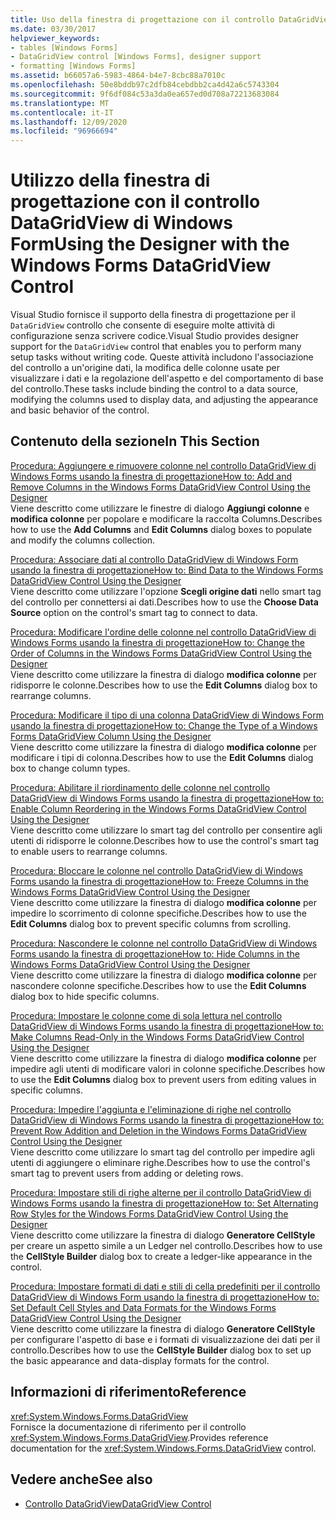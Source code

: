 ```yaml
---
title: Uso della finestra di progettazione con il controllo DataGridView
ms.date: 03/30/2017
helpviewer_keywords:
- tables [Windows Forms]
- DataGridView control [Windows Forms], designer support
- formatting [Windows Forms]
ms.assetid: b66057a6-5983-4864-b4e7-8cbc88a7010c
ms.openlocfilehash: 50e8bddb97c2dfb84cebdbb2ca4d42a6c5743304
ms.sourcegitcommit: 9f6df084c53a3da0ea657ed0d708a72213683084
ms.translationtype: MT
ms.contentlocale: it-IT
ms.lasthandoff: 12/09/2020
ms.locfileid: "96966694"
---
```

# <a name="using-the-designer-with-the-windows-forms-datagridview-control"></a><span data-ttu-id="737fb-102">Utilizzo della finestra di progettazione con il controllo DataGridView di Windows Form</span><span class="sxs-lookup"><span data-stu-id="737fb-102">Using the Designer with the Windows Forms DataGridView Control</span></span>
<span data-ttu-id="737fb-103">Visual Studio fornisce il supporto della finestra di progettazione per il `DataGridView` controllo che consente di eseguire molte attività di configurazione senza scrivere codice.</span><span class="sxs-lookup"><span data-stu-id="737fb-103">Visual Studio provides designer support for the `DataGridView` control that enables you to perform many setup tasks without writing code.</span></span> <span data-ttu-id="737fb-104">Queste attività includono l'associazione del controllo a un'origine dati, la modifica delle colonne usate per visualizzare i dati e la regolazione dell'aspetto e del comportamento di base del controllo.</span><span class="sxs-lookup"><span data-stu-id="737fb-104">These tasks include binding the control to a data source, modifying the columns used to display data, and adjusting the appearance and basic behavior of the control.</span></span>  
  
## <a name="in-this-section"></a><span data-ttu-id="737fb-105">Contenuto della sezione</span><span class="sxs-lookup"><span data-stu-id="737fb-105">In This Section</span></span>  
 [<span data-ttu-id="737fb-106">Procedura: Aggiungere e rimuovere colonne nel controllo DataGridView di Windows Forms usando la finestra di progettazione</span><span class="sxs-lookup"><span data-stu-id="737fb-106">How to: Add and Remove Columns in the Windows Forms DataGridView Control Using the Designer</span></span>](add-and-remove-columns-in-the-datagrid-using-the-designer.md)  
 <span data-ttu-id="737fb-107">Viene descritto come utilizzare le finestre di dialogo **Aggiungi colonne** e **modifica colonne** per popolare e modificare la raccolta Columns.</span><span class="sxs-lookup"><span data-stu-id="737fb-107">Describes how to use the **Add Columns** and **Edit Columns** dialog boxes to populate and modify the columns collection.</span></span>  
  
 [<span data-ttu-id="737fb-108">Procedura: Associare dati al controllo DataGridView di Windows Form usando la finestra di progettazione</span><span class="sxs-lookup"><span data-stu-id="737fb-108">How to: Bind Data to the Windows Forms DataGridView Control Using the Designer</span></span>](bind-data-to-the-datagrid-using-the-designer.md)  
 <span data-ttu-id="737fb-109">Viene descritto come utilizzare l'opzione **Scegli origine dati** nello smart tag del controllo per connettersi ai dati.</span><span class="sxs-lookup"><span data-stu-id="737fb-109">Describes how to use the **Choose Data Source** option on the control's smart tag to connect to data.</span></span>  
  
 [<span data-ttu-id="737fb-110">Procedura: Modificare l'ordine delle colonne nel controllo DataGridView di Windows Forms usando la finestra di progettazione</span><span class="sxs-lookup"><span data-stu-id="737fb-110">How to: Change the Order of Columns in the Windows Forms DataGridView Control Using the Designer</span></span>](change-the-order-of-columns-in-the-datagrid-using-the-designer.md)  
 <span data-ttu-id="737fb-111">Viene descritto come utilizzare la finestra di dialogo **modifica colonne** per ridisporre le colonne.</span><span class="sxs-lookup"><span data-stu-id="737fb-111">Describes how to use the **Edit Columns** dialog box to rearrange columns.</span></span>  
  
 [<span data-ttu-id="737fb-112">Procedura: Modificare il tipo di una colonna DataGridView di Windows Form usando la finestra di progettazione</span><span class="sxs-lookup"><span data-stu-id="737fb-112">How to: Change the Type of a Windows Forms DataGridView Column Using the Designer</span></span>](change-the-type-of-a-wf-datagridview-column-using-the-designer.md)  
 <span data-ttu-id="737fb-113">Viene descritto come utilizzare la finestra di dialogo **modifica colonne** per modificare i tipi di colonna.</span><span class="sxs-lookup"><span data-stu-id="737fb-113">Describes how to use the **Edit Columns** dialog box to change column types.</span></span>  
  
 [<span data-ttu-id="737fb-114">Procedura: Abilitare il riordinamento delle colonne nel controllo DataGridView di Windows Forms usando la finestra di progettazione</span><span class="sxs-lookup"><span data-stu-id="737fb-114">How to: Enable Column Reordering in the Windows Forms DataGridView Control Using the Designer</span></span>](enable-column-reordering-in-the-datagrid-using-the-designer.md)  
 <span data-ttu-id="737fb-115">Viene descritto come utilizzare lo smart tag del controllo per consentire agli utenti di ridisporre le colonne.</span><span class="sxs-lookup"><span data-stu-id="737fb-115">Describes how to use the control's smart tag to enable users to rearrange columns.</span></span>  
  
 [<span data-ttu-id="737fb-116">Procedura: Bloccare le colonne nel controllo DataGridView di Windows Forms usando la finestra di progettazione</span><span class="sxs-lookup"><span data-stu-id="737fb-116">How to: Freeze Columns in the Windows Forms DataGridView Control Using the Designer</span></span>](freeze-columns-in-the-datagrid-using-the-designer.md)  
 <span data-ttu-id="737fb-117">Viene descritto come utilizzare la finestra di dialogo **modifica colonne** per impedire lo scorrimento di colonne specifiche.</span><span class="sxs-lookup"><span data-stu-id="737fb-117">Describes how to use the **Edit Columns** dialog box to prevent specific columns from scrolling.</span></span>  
  
 [<span data-ttu-id="737fb-118">Procedura: Nascondere le colonne nel controllo DataGridView di Windows Forms usando la finestra di progettazione</span><span class="sxs-lookup"><span data-stu-id="737fb-118">How to: Hide Columns in the Windows Forms DataGridView Control Using the Designer</span></span>](hide-columns-in-the-datagrid-using-the-designer.md)  
 <span data-ttu-id="737fb-119">Viene descritto come utilizzare la finestra di dialogo **modifica colonne** per nascondere colonne specifiche.</span><span class="sxs-lookup"><span data-stu-id="737fb-119">Describes how to use the **Edit Columns** dialog box to hide specific columns.</span></span>  
  
 [<span data-ttu-id="737fb-120">Procedura: Impostare le colonne come di sola lettura nel controllo DataGridView di Windows Forms usando la finestra di progettazione</span><span class="sxs-lookup"><span data-stu-id="737fb-120">How to: Make Columns Read-Only in the Windows Forms DataGridView Control Using the Designer</span></span>](make-columns-read-only-in-the-datagrid-using-the-designer.md)  
 <span data-ttu-id="737fb-121">Viene descritto come utilizzare la finestra di dialogo **modifica colonne** per impedire agli utenti di modificare valori in colonne specifiche.</span><span class="sxs-lookup"><span data-stu-id="737fb-121">Describes how to use the **Edit Columns** dialog box to prevent users from editing values in specific columns.</span></span>  
  
 [<span data-ttu-id="737fb-122">Procedura: Impedire l'aggiunta e l'eliminazione di righe nel controllo DataGridView di Windows Forms usando la finestra di progettazione</span><span class="sxs-lookup"><span data-stu-id="737fb-122">How to: Prevent Row Addition and Deletion in the Windows Forms DataGridView Control Using the Designer</span></span>](prevent-row-addition-and-deletion-in-the-datagrid-using-the-designer.md)  
 <span data-ttu-id="737fb-123">Viene descritto come utilizzare lo smart tag del controllo per impedire agli utenti di aggiungere o eliminare righe.</span><span class="sxs-lookup"><span data-stu-id="737fb-123">Describes how to use the control's smart tag to prevent users from adding or deleting rows.</span></span>  
  
 [<span data-ttu-id="737fb-124">Procedura: Impostare stili di righe alterne per il controllo DataGridView di Windows Forms usando la finestra di progettazione</span><span class="sxs-lookup"><span data-stu-id="737fb-124">How to: Set Alternating Row Styles for the Windows Forms DataGridView Control Using the Designer</span></span>](set-alternating-row-styles-for-the-datagrid-using-the-designer.md)  
 <span data-ttu-id="737fb-125">Viene descritto come utilizzare la finestra di dialogo **Generatore CellStyle** per creare un aspetto simile a un Ledger nel controllo.</span><span class="sxs-lookup"><span data-stu-id="737fb-125">Describes how to use the **CellStyle Builder** dialog box to create a ledger-like appearance in the control.</span></span>  
  
 [<span data-ttu-id="737fb-126">Procedura: Impostare formati di dati e stili di cella predefiniti per il controllo DataGridView di Windows Form usando la finestra di progettazione</span><span class="sxs-lookup"><span data-stu-id="737fb-126">How to: Set Default Cell Styles and Data Formats for the Windows Forms DataGridView Control Using the Designer</span></span>](default-cell-styles-datagridview.md)  
 <span data-ttu-id="737fb-127">Viene descritto come utilizzare la finestra di dialogo **Generatore CellStyle** per configurare l'aspetto di base e i formati di visualizzazione dei dati per il controllo.</span><span class="sxs-lookup"><span data-stu-id="737fb-127">Describes how to use the **CellStyle Builder** dialog box to set up the basic appearance and data-display formats for the control.</span></span>  
  
## <a name="reference"></a><span data-ttu-id="737fb-128">Informazioni di riferimento</span><span class="sxs-lookup"><span data-stu-id="737fb-128">Reference</span></span>  
 <xref:System.Windows.Forms.DataGridView>  
 <span data-ttu-id="737fb-129">Fornisce la documentazione di riferimento per il controllo <xref:System.Windows.Forms.DataGridView>.</span><span class="sxs-lookup"><span data-stu-id="737fb-129">Provides reference documentation for the <xref:System.Windows.Forms.DataGridView> control.</span></span>  
  
## <a name="see-also"></a><span data-ttu-id="737fb-130">Vedere anche</span><span class="sxs-lookup"><span data-stu-id="737fb-130">See also</span></span>

- [<span data-ttu-id="737fb-131">Controllo DataGridView</span><span class="sxs-lookup"><span data-stu-id="737fb-131">DataGridView Control</span></span>](datagridview-control-windows-forms.md)
